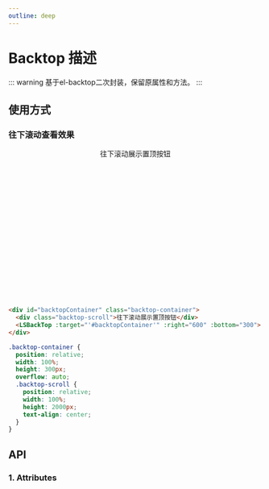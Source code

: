 ```yaml
---
outline: deep
---
```


# Backtop 描述

::: warning 基于el-backtop二次封装，保留原属性和方法。
:::

## 使用方式

### 往下滚动查看效果

<div id="backtopContainer" class="backtop-container">
  <div class="backtop-scroll">
    往下滚动展示置顶按钮
  </div>
  <LSBackTop :target="'#backtopContainer'" :right="600" :bottom="300"> </LSBackTop>
</div>

```html
<div id="backtopContainer" class="backtop-container">
  <div class="backtop-scroll">往下滚动展示置顶按钮</div>
  <LSBackTop :target="'#backtopContainer'" :right="600" :bottom="300"> </LSBackTop>
</div>
```

```scss
.backtop-container {
  position: relative;
  width: 100%;
  height: 300px;
  overflow: auto;
  .backtop-scroll {
    position: relative;
    width: 100%;
    height: 2000px;
    text-align: center;
  }
}
```

## API

### 1. Attributes

<ApiIntro :tableColumn="tableColumn" :tableData="tableData" />

<script setup>
import { tableColumn } from '../constant';
import { ref } from 'vue';

const tableData = ref([
  {
    name: 'aniSwitch',
    desc: '是否开启动画',
    type: 'boolean',
    value: 'true'
  },
]);
</script>

<style lang="scss" scoped>
  .backtop-container {
    position: relative;
    width: 100%;
    height: 300px;
    overflow:auto;
    .backtop-scroll {
      position: relative;
      width: 100%;
      height: 2000px;
      text-align: center;
    }
  }
</style>
